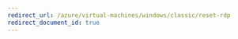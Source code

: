 ```yaml
---
redirect_url: /azure/virtual-machines/windows/classic/reset-rdp
redirect_document_id: true
---
```

